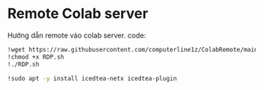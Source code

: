 # Remote Colab server
Hướng dẫn remote vào colab server.
code:
```bash
!wget https://raw.githubusercontent.com/computerline1z/ColabRemote/main/RDP.sh &> /dev/null
!chmod +x RDP.sh
!./RDP.sh
```


```bash
!sudo apt -y install icedtea-netx icedtea-plugin
```
